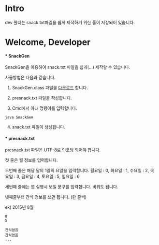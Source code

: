 # Intro

dev 폴더는 snack.txt파일을 쉽게 제작하기 위한 툴이 저장되어 있습니다.

# Welcome, Developer

#### * SnackGen

  SnackGen을 이용하여 snack.txt 파일을 쉽게(...) 제작할 수 있습니다.
  
  사용방법은 다음과 같습니다.
  
  1. SnackGen.class 파일을 [다운로드](https://raw.githubusercontent.com/komst/AND-TS/master/dev/SnackGen.class) 합니다.
  
  2. presnack.txt 파일을 작성합니다.
  
  3. Cmd에서 아래 명령어를 입력합니다.
  
  ```
  java SnackGen
  ```
  
  4. snack.txt 파일이 생성됩니다.
    
#### * presnack.txt

  presnack.txt 파일은 UTF-8로 인코딩 되어야 합니다.
  
  
  첫 줄은 월 정보를 입력합니다.
  
  두번째 줄은 해당 달의 1일의 요일을 입력합니다.
  월요일 : 0, 화요일 : 1, 수요일 : 2, 목요일 : 3, 금요일 : 4, 토요일 : 5, 일요일 : 6
  
  세번째 줄에는 앱 실행시 보일 문구를 입력합니다. 비워도 됩니다.
  
  넷째줄부터 간식 정보를 쓰면 됩니다. (한 줄씩)
    
   ex) 2015년 8월
    
  ```
  8
  5
  
  간식없음
  간식없음
  ...
  ```
